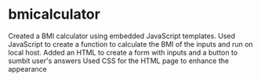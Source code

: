 # bmicalculator
Created a BMI calculator using embedded JavaScript templates. 
Used JavaScript to create a function to calculate the BMI of the inputs and run on local host. 
Added an HTML to create a form with inputs and a button to sumbit user's answers
Used CSS for the HTML page to enhance the appearance
 
